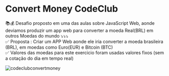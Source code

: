 # Convert Money CodeClub

📚💰 Desafio proposto em uma das aulas sobre JavaScript Web, aonde deviamos produzir um app web para converter a moeda Real(BRL) em outros Moedas do mundo ⤵⤵⤵ <br>
✅ Proposta : Criar um APP Web aonde ele iria converter a moeda brasileira (BRL), em moedas como Euro(EUR) e Bitcoin (BTC)  <br>
✅ Valores das moedas para este exercicio foram usadas valores fixos (sem a cotação do dia em tempo real) 

![codeclubconvertmoney](https://user-images.githubusercontent.com/87347314/143511215-47691aa9-7d4a-4865-991f-7dbb3dc0d876.png)

